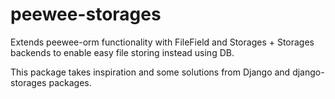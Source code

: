 # peewee-storages
Extends peewee-orm functionality with FileField and Storages + Storages backends 
to enable easy file storing instead using DB.

This package takes inspiration and some solutions from Django and django-storages packages.
